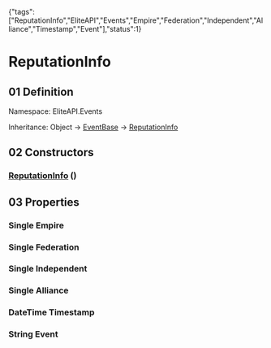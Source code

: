 {"tags":["ReputationInfo","EliteAPI","Events","Empire","Federation","Independent","Alliance","Timestamp","Event"],"status":1}

# ReputationInfo

## 01 Definition

Namespace: <span class='code'>EliteAPI.Events</span>

Inheritance: <span class='code'>Object</span> → <span class='code'>[EventBase](../../EliteAPI/Events/EventBase.html)</span> → <span class='code'>[ReputationInfo](../../EliteAPI/Events/ReputationInfo.html)</span>

## 02 Constructors

### <span class='code'>[ReputationInfo](../../EliteAPI/Events/ReputationInfo.html)</span> ()

## 03 Properties

### <span class='code'>Single</span> Empire

### <span class='code'>Single</span> Federation

### <span class='code'>Single</span> Independent

### <span class='code'>Single</span> Alliance

### <span class='code'>DateTime</span> Timestamp

### <span class='code'>String</span> Event

